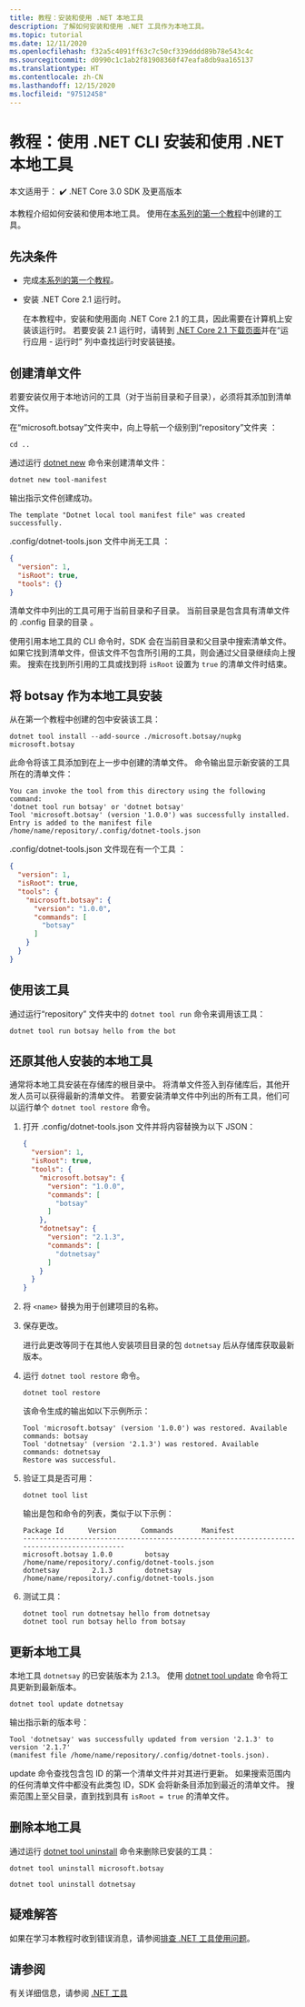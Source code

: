```yaml
---
title: 教程：安装和使用 .NET 本地工具
description: 了解如何安装和使用 .NET 工具作为本地工具。
ms.topic: tutorial
ms.date: 12/11/2020
ms.openlocfilehash: f32a5c4091ff63c7c50cf339dddd89b78e543c4c
ms.sourcegitcommit: d0990c1c1ab2f81908360f47eafa8db9aa165137
ms.translationtype: HT
ms.contentlocale: zh-CN
ms.lasthandoff: 12/15/2020
ms.locfileid: "97512458"
---
```

# <a name="tutorial-install-and-use-a-net-local-tool-using-the-net-cli"></a>教程：使用 .NET CLI 安装和使用 .NET 本地工具

 本文适用于： ✔️ .NET Core 3.0 SDK 及更高版本

本教程介绍如何安装和使用本地工具。 使用在[本系列的第一个教程](global-tools-how-to-create.md)中创建的工具。

## <a name="prerequisites"></a>先决条件

* 完成[本系列的第一个教程](global-tools-how-to-create.md)。
* 安装 .NET Core 2.1 运行时。

  在本教程中，安装和使用面向 .NET Core 2.1 的工具，因此需要在计算机上安装该运行时。 若要安装 2.1 运行时，请转到 [.NET Core 2.1 下载页面](https://dotnet.microsoft.com/download/dotnet-core/2.1)并在“运行应用 - 运行时”  列中查找运行时安装链接。

## <a name="create-a-manifest-file"></a>创建清单文件

若要安装仅用于本地访问的工具（对于当前目录和子目录），必须将其添加到清单文件。

在“microsoft.botsay”文件夹中，向上导航一个级别到“repository”文件夹   ：

```console
cd ..
```

通过运行 [dotnet new](dotnet-new.md) 命令来创建清单文件：

```dotnetcli
dotnet new tool-manifest
```

输出指示文件创建成功。

```console
The template "Dotnet local tool manifest file" was created successfully.
```

.config/dotnet-tools.json 文件中尚无工具  ：

```json
{
  "version": 1,
  "isRoot": true,
  "tools": {}
}
```

清单文件中列出的工具可用于当前目录和子目录。 当前目录是包含具有清单文件的 .config 目录的目录  。

使用引用本地工具的 CLI 命令时，SDK 会在当前目录和父目录中搜索清单文件。 如果它找到清单文件，但该文件不包含所引用的工具，则会通过父目录继续向上搜索。 搜索在找到所引用的工具或找到将 `isRoot` 设置为 `true` 的清单文件时结束。

## <a name="install-botsay-as-a-local-tool"></a>将 botsay 作为本地工具安装

从在第一个教程中创建的包中安装该工具：

```dotnetcli
dotnet tool install --add-source ./microsoft.botsay/nupkg microsoft.botsay
```

此命令将该工具添加到在上一步中创建的清单文件。 命令输出显示新安装的工具所在的清单文件：

 ```console
 You can invoke the tool from this directory using the following command:
 'dotnet tool run botsay' or 'dotnet botsay'
 Tool 'microsoft.botsay' (version '1.0.0') was successfully installed.
 Entry is added to the manifest file /home/name/repository/.config/dotnet-tools.json
 ```

.config/dotnet-tools.json 文件现在有一个工具  ：

```json
{
  "version": 1,
  "isRoot": true,
  "tools": {
    "microsoft.botsay": {
      "version": "1.0.0",
      "commands": [
        "botsay"
      ]
    }
  }
}
```

## <a name="use-the-tool"></a>使用该工具

通过运行“repository”  文件夹中的 `dotnet tool run` 命令来调用该工具：

```dotnetcli
dotnet tool run botsay hello from the bot
```

## <a name="restore-a-local-tool-installed-by-others"></a>还原其他人安装的本地工具

通常将本地工具安装在存储库的根目录中。 将清单文件签入到存储库后，其他开发人员可以获得最新的清单文件。 若要安装清单文件中列出的所有工具，他们可以运行单个 `dotnet tool restore` 命令。

1. 打开 .config/dotnet-tools.json  文件并将内容替换为以下 JSON：

   ```json
   {
     "version": 1,
     "isRoot": true,
     "tools": {
       "microsoft.botsay": {
         "version": "1.0.0",
         "commands": [
           "botsay"
         ]
       },
       "dotnetsay": {
         "version": "2.1.3",
         "commands": [
           "dotnetsay"
         ]
       }
     }
   }
   ```

1. 将 `<name>` 替换为用于创建项目的名称。

1. 保存更改。

   进行此更改等同于在其他人安装项目目录的包 `dotnetsay` 后从存储库获取最新版本。

1. 运行 `dotnet tool restore` 命令。

   ```dotnetcli
   dotnet tool restore
   ```

   该命令生成的输出如以下示例所示：

   ```console
   Tool 'microsoft.botsay' (version '1.0.0') was restored. Available commands: botsay
   Tool 'dotnetsay' (version '2.1.3') was restored. Available commands: dotnetsay
   Restore was successful.
   ```

1. 验证工具是否可用：

   ```dotnetcli
   dotnet tool list
   ```

   输出是包和命令的列表，类似于以下示例：

   ```console
   Package Id      Version      Commands       Manifest
   --------------------------------------------------------------------------------------------
   microsoft.botsay 1.0.0        botsay         /home/name/repository/.config/dotnet-tools.json
   dotnetsay        2.1.3        dotnetsay      /home/name/repository/.config/dotnet-tools.json
   ```

1. 测试工具：

   ```dotnetcli
   dotnet tool run dotnetsay hello from dotnetsay
   dotnet tool run botsay hello from botsay
   ```

## <a name="update-a-local-tool"></a>更新本地工具

本地工具 `dotnetsay` 的已安装版本为 2.1.3。  使用 [dotnet tool update](dotnet-tool-update.md) 命令将工具更新到最新版本。

```dotnetcli
dotnet tool update dotnetsay
```

输出指示新的版本号：

```console
Tool 'dotnetsay' was successfully updated from version '2.1.3' to version '2.1.7'
(manifest file /home/name/repository/.config/dotnet-tools.json).
```

update 命令查找包含包 ID 的第一个清单文件并对其进行更新。 如果搜索范围内的任何清单文件中都没有此类包 ID，SDK 会将新条目添加到最近的清单文件。 搜索范围上至父目录，直到找到具有 `isRoot = true` 的清单文件。

## <a name="remove-local-tools"></a>删除本地工具

通过运行 [dotnet tool uninstall](dotnet-tool-uninstall.md) 命令来删除已安装的工具：

```dotnetcli
dotnet tool uninstall microsoft.botsay
```

```dotnetcli
dotnet tool uninstall dotnetsay
```

## <a name="troubleshoot"></a>疑难解答

如果在学习本教程时收到错误消息，请参阅[排查 .NET 工具使用问题](troubleshoot-usage-issues.md)。

## <a name="see-also"></a>请参阅

有关详细信息，请参阅 [.NET 工具](global-tools.md)
